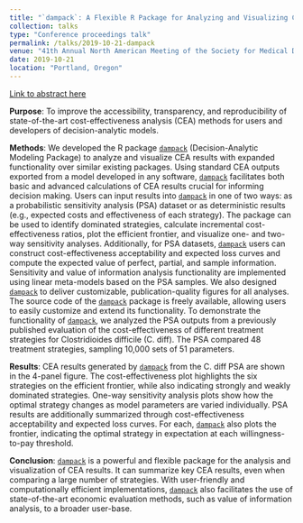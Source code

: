 ```yaml
---
title: "`dampack`: A Flexible R Package for Analyzing and Visualizing Cost-Effectiveness Analysis Results"
collection: talks
type: "Conference proceedings talk"
permalink: /talks/2019-10-21-dampack
venue: "41th Annual North American Meeting of the Society for Medical Decision Making"
date: 2019-10-21
location: "Portland, Oregon"
---
```


[Link to abstract here](https://smdm.confex.com/smdm/2019/meetingapp.cgi/Paper/12489)

**Purpose**: To improve the accessibility, transparency, and reproducibility of state-of-the-art cost-effectiveness analysis (CEA) methods for users and developers of decision-analytic models.

**Methods**: We developed the R package [`dampack`](https://github.com/DARTH-git/dampack) (Decision-Analytic Modeling Package) to analyze and visualize CEA results with expanded functionality over similar existing packages. Using standard CEA outputs exported from a model developed in any software, [`dampack`](https://github.com/DARTH-git/dampack) facilitates both basic and advanced calculations of CEA results crucial for informing decision making. Users can input results into [`dampack`](https://github.com/DARTH-git/dampack) in one of two ways: as a probabilistic sensitivity analysis (PSA) dataset or as deterministic results (e.g., expected costs and effectiveness of each strategy). The package can be used to identify dominated strategies, calculate incremental cost-effectiveness ratios, plot the efficient frontier, and visualize one- and two-way sensitivity analyses. Additionally, for PSA datasets, [`dampack`](https://github.com/DARTH-git/dampack) users can construct cost-effectiveness acceptability and expected loss curves and compute the expected value of perfect, partial, and sample information. Sensitivity and value of information analysis functionality are implemented using linear meta-models based on the PSA samples. We also designed [`dampack`](https://github.com/DARTH-git/dampack) to deliver customizable, publication-quality figures for all analyses. The source code of the [`dampack`](https://github.com/DARTH-git/dampack) package is freely available, allowing users to easily customize and extend its functionality. To demonstrate the functionality of [`dampack`](https://github.com/DARTH-git/dampack), we analyzed the PSA outputs from a previously published evaluation of the cost-effectiveness of different treatment strategies for Clostridioides difficile (C. diff). The PSA compared 48 treatment strategies, sampling 10,000 sets of 51 parameters.

**Results**: CEA results generated by [`dampack`](https://github.com/DARTH-git/dampack) from the C. diff PSA are shown in the 4-panel figure. The cost-effectiveness plot highlights the six strategies on the efficient frontier, while also indicating strongly and weakly dominated strategies. One-way sensitivity analysis plots show how the optimal strategy changes as model parameters are varied individually. PSA results are additionally summarized through cost-effectiveness acceptability and expected loss curves. For each, [`dampack`](https://github.com/DARTH-git/dampack) also plots the frontier, indicating the optimal strategy in expectation at each willingness-to-pay threshold.

**Conclusion**: [`dampack`](https://github.com/DARTH-git/dampack) is a powerful and flexible package for the analysis and visualization of CEA results. It can summarize key CEA results, even when comparing a large number of strategies. With user-friendly and computationally efficient implementations, [`dampack`](https://github.com/DARTH-git/dampack) also facilitates the use of state-of-the-art economic evaluation methods, such as value of information analysis, to a broader user-base.

